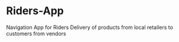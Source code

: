 # Riders-App
Navigation App for Riders Delivery of products from local retailers to customers from vendors

